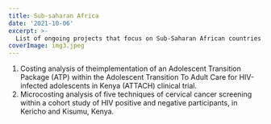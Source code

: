 ```yaml
---
title: Sub-saharan Africa
date: '2021-10-06'
excerpt: >- 
  List of ongoing projects that focus on Sub-Saharan African countries.
coverImage: img3.jpeg
---
```

1.  Costing analysis of theimplementation of an Adolescent Transition Package (ATP) within the Adolescent Transition To Adult Care for HIV-infected adolescents in Kenya (ATTACH) clinical trial.
2.  Microcosting analysis of five techniques of cervical cancer screening within a cohort study of HIV positive and negative participants, in Kericho and Kisumu, Kenya.